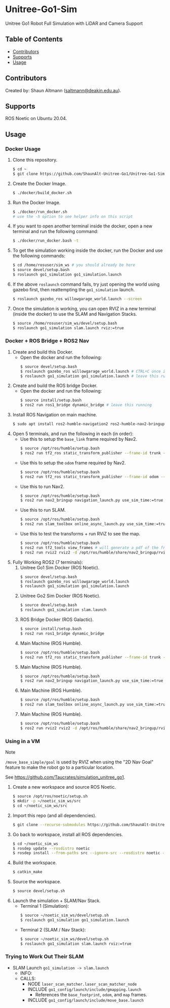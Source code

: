# Unitree-Go1-Sim
Unitree Go1 Robot Full Simulation with LiDAR and Camera Support

## Table of Contents
- [Contributors](#contributors)
- [Supports](#supports)
- [Usage](#usage)

## Contributors
Created by: Shaun Altmann (saltmann@deakin.edu.au).

## Supports
ROS Noetic on Ubuntu 20.04.

## Usage
### Docker Usage
1. Clone this repository.
    ``` bash
    $ cd ~
    $ git clone https://github.com/ShaunAlt-Unitree-Go1/Unitree-Go1-Sim.git
    ```
2. Create the Docker Image.
    ``` bash
    $ ./docker/build_docker.sh
    ```
3. Run the Docker Image.
    ``` bash
    $ ./docker/run_docker.sh
    # use the -h option to see helper info on this script
    ```
4. If you want to open another terminal inside the docker, open a new terminal and run the following command:
    ``` bash
    $ ./docker/run_docker.bash -t
    ```
5. To get the simulation working inside the docker, run the Docker and use the following commands:
    ``` bash
    $ cd /home/rosuser/sim_ws # you should already be here
    $ source devel/setup.bash
    $ roslaunch go1_simulation go1_simulation.launch
6. If the above `roslaunch` command fails, try just opening the world using gazebo first, then reattempting the `go1_simulation` launch.
    ``` bash
    $ roslaunch gazebo_ros willowgarage_world.launch --screen
    ```
7. Once the simulation is working, you can open RVIZ in a new terminal (inside the docker) to use the SLAM and Navigation Stacks.
    ``` bash
    $ source /home/rosuser/sim_ws/devel/setup.bash
    $ roslaunch go1_simulation slam.launch rviz:=true
    ```

### Docker + ROS Bridge + ROS2 Nav
1. Create and build this Docker.
    - Open the docker and run the following:
        ``` bash
        $ source devel/setup.bash
        $ roslaunch gazebo_ros willowgarage_world.launch # CTRL+C once it loads
        $ roslaunch go1_simulation go1_simulation.launch # leave this running
        ```
2. Create and build the ROS bridge Docker.
    - Open the docker and run the following:
        ``` bash
        $ source install/setup.bash
        $ ros2 run ros1_bridge dynamic_bridge # leave this running
        ```
3. Install ROS Navigation on main machine.
    ``` bash
    $ sudo apt install ros2-humble-navigation2 ros2-humble-nav2-bringup
    ```
4. Open 5 terminals, and run the following in each (in order):
    - Use this to setup the `base_link` frame required by Nav2.
        ``` bash
        $ source /opt/ros/humble/setup.bash
        $ ros2 run tf2_ros static_transform_publisher --frame-id trunk --child-frame-id base_link
        ```
    - Use this to setup the `odom` frame required by Nav2.
        ``` bash
        $ source /opt/ros/humble/setup.bash
        $ ros2 run tf2_ros static_transform_publisher --frame-id odom --child-frame-id base_footprint
        ```
    - Use this to run Nav2.
        ``` bash
        $ source /opt/ros/humble/setup.bash
        $ ros2 run nav2_bringup navigation_launch.py use_sim_time:=true
        ```
    - Use this to run SLAM.
        ``` bash
        $ source /opt/ros/humble/setup.bash
        $ ros2 run slam_toolbox online_async_launch.py use_sim_time:=true
        ```
    - Use this to test the transforms + run RViZ to see the map.
        ``` bash
        $ source /opt/ros/humble/setup.bash
        $ ros2 run tf2_tools view_frames # will generate a pdf of the frames map
        $ ros2 run rviz2 rviz2 -d /opt/ros/humble/share/nav2_bringup/rviz/nav2_default_view.rviz
        ```
5. Fully Working ROS2 (7 terminals):
    1. Unitree Go1 Sim Docker (ROS Noetic).
        ``` bash
        $ source devel/setup.bash
        $ roslaunch gazebo_ros willowgarage_world.launch
        $ roslaunch go1_simulation go1_simulation.launch
        ```
    2. Unitree Go2 Sim Docker (ROS Noetic).
        ``` bash
        $ source devel/setup.bash
        $ roslaunch go1_simulation slam.launch
        ```
    3. ROS Bridge Docker (ROS Galactic).
        ``` bash
        $ source install/setup.bash
        $ ros2 run ros1_bridge dynamic_bridge
        ```
    4. Main Machine (ROS Humble).
        ``` bash
        $ source /opt/ros/humble/setup.bash
        $ ros2 run tf2_ros static_transform_publisher --frame-id trunk --child-frame-id base_link
        ```
    5. Main Machine (ROS Humble).
        ``` bash
        $ source /opt/ros/humble/setup.bash
        $ ros2 run nav2_bringup navigation_launch.py use_sim_time:=true
        ```
    6. Main Machine (ROS Humble).
        ``` bash
        $ source /opt/ros/humble/setup.bash
        $ ros2 run slam_toolbox online_async_launch.py use_sim_time:=true
        ```
    7. Main Machine (ROS Humble).
        ``` bash
        $ source /opt/ros/humble/setup.bash
        $ ros2 run rviz2 rviz2 -d /opt/ros/humble/share/nav2_bringup/rviz/nav2_default_view.rviz
        ```

### Using in a VM
> [!NOTE]
> `/move_base_simple/goal` is used by RVIZ when using the "2D Nav Goal" feature to make the robot go to a particular location.

See https://github.com/Taucrates/simulation_unitree_go1.
1. Create a new workspace and source ROS Noetic.
    ``` bash
    $ source /opt/ros/noetic/setup.sh
    $ mkdir -p ~/noetic_sim_ws/src
    $ cd ~/noetic_sim_ws/src
    ```
2. Import this repo (and all dependencies).
    ``` bash
    $ git clone --recurse-submodules https://github.com/ShaunAlt-Unitree-Go1/Unitree-Go1-Sim.git
    ```
3. Go back to workspace, install all ROS dependencies.
    ``` bash
    $ cd ~/noetic_sim_ws
    $ rosdep update --rosdistro noetic
    $ rosdep install --from-paths src --ignore-src --rosdistro noetic -y
    ```
4. Build the workspace.
    ``` bash
    $ catkin_make
    ```
5. Source the workspace.
    ``` bash
    $ source devel/setup.sh
    ```
6. Launch the simulation + SLAM/Nav Stack.
    - Terminal 1 (Simulation):
        ``` bash
        $ source ~/noetic_sim_ws/devel/setup.sh
        $ roslaunch go1_simulation go1_simulation.launch
        ```
    - Terminal 2 (SLAM / Nav Stack):
        ``` bash
        $ source ~/noetic_sim_ws/devel/setup.sh
        $ roslaunch go1_simulation slam.launch rviz:=true
        ```

### Trying to Work Out Their SLAM
- SLAM Launch `go1_simulation -> slam.launch`
    - INFO:
    - CALLS:
        - NODE `laser_scan_matcher.laser_scan_matcher_node`
        - INCLUDE `go1_config/launch/include/gmapping.launch`
            - References the `base_footprint`, `odom`, and `map` frames.
        - INCLUDE `go1_config/launch/include/move_base.launch`

